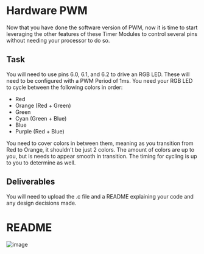 # Hardware PWM
Now that you have done the software version of PWM, now it is time to start leveraging the other features of these Timer Modules to control several pins without needing your processor to do so.

## Task
You will need to use pins 6.0, 6.1, and 6.2 to drive an RGB LED. These will need to be configured with a PWM Period of 1ms. You need your RGB LED to cycle between the following colors in order:
- Red
- Orange (Red + Green)
- Green
- Cyan (Green + Blue)
- Blue
- Purple (Red + Blue)

You need to cover colors in between them, meaning as you transition from Red to Orange, it shouldn't be just 2 colors. The amount of colors are up to you, but is needs to appear smooth in transition. The timing for cycling is up to you to determine as well.

## Deliverables
You will need to upload the .c file and a README explaining your code and any design decisions made.

# README
![image](https://user-images.githubusercontent.com/113445493/234737332-81262112-a2d6-4f18-aba3-3ce1d637e8bb.png)
